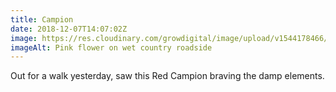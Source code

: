 ```yaml
---
title: Campion
date: 2018-12-07T14:07:02Z
image: https://res.cloudinary.com/growdigital/image/upload/v1544178466/campion-4ECC151F.jpg
imageAlt: Pink flower on wet country roadside
---
```


Out for a walk yesterday, saw this Red Campion braving the damp elements.
